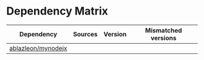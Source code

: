 # Dependency Matrix

Dependency | Sources | Version | Mismatched versions
---------- | ------- | ------- | -------------------
[ablazleon/mynodejx](https://github.com/ablazleon/mynodejx.git) |  | []() | 
